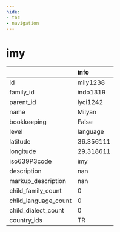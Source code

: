 ```yaml
---
hide:
- toc
- navigation
---
```

# imy
|                      | info      |
|:---------------------|:----------|
| id                   | mily1238  |
| family_id            | indo1319  |
| parent_id            | lyci1242  |
| name                 | Milyan    |
| bookkeeping          | False     |
| level                | language  |
| latitude             | 36.356111 |
| longitude            | 29.318611 |
| iso639P3code         | imy       |
| description          | nan       |
| markup_description   | nan       |
| child_family_count   | 0         |
| child_language_count | 0         |
| child_dialect_count  | 0         |
| country_ids          | TR        |